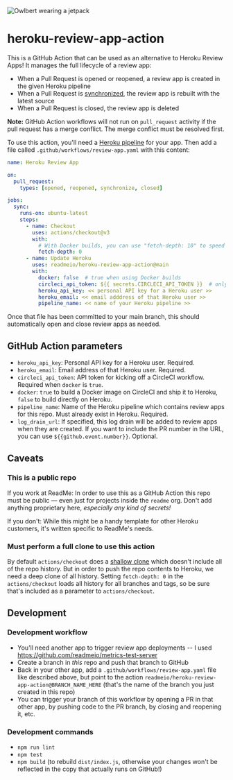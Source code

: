 ![Owlbert wearing a jetpack](https://github.com/readmeio/heroku-review-app-action/assets/313895/4af75a69-4e31-4b92-82af-5d4c9a4d4fab)

# heroku-review-app-action

This is a GitHub Action that can be used as an alternative to Heroku Review Apps! It manages the full lifecycle of a review app:
* When a Pull Request is opened or reopened, a review app is created in the given Heroku pipeline
* When a Pull Request is [synchronized](https://github.community/t/what-is-a-pull-request-synchronize-event/14784), the review app is rebuilt with the latest source
* When a Pull Request is closed, the review app is deleted

**Note:** GitHub Action workflows will not run on `pull_request` activity if the pull request has a merge conflict. The merge conflict must be resolved first.

To use this action, you'll need a [Heroku pipeline](https://devcenter.heroku.com/articles/pipelines) for your app. Then add a file called `.github/workflows/review-app.yaml` with this content:

```yaml
name: Heroku Review App

on:
  pull_request:
    types: [opened, reopened, synchronize, closed]

jobs:
  sync:
    runs-on: ubuntu-latest
    steps:
      - name: Checkout
        uses: actions/checkout@v3
        with:
          # With Docker builds, you can use "fetch-depth: 10" to speed up the checkout step.
          fetch-depth: 0
      - name: Update Heroku
        uses: readmeio/heroku-review-app-action@main
        with:
          docker: false  # true when using Docker builds
          circleci_api_token: ${{ secrets.CIRCLECI_API_TOKEN }}  # only needed for Docker builds
          heroku_api_key: << personal API key for a Heroku user >>
          heroku_email: << email adddress of that Heroku user >>
          pipeline_name: << name of your Heroku pipeline >>
```

Once that file has been committed to your main branch, this should automatically open and close review apps as needed.

## GitHub Action parameters

* `heroku_api_key`: Personal API key for a Heroku user. Required.
* `heroku_email`: Email address of that Heroku user. Required.
* `circleci_api_token`: API token for kicking off a CircleCI workflow. Required when `docker` is `true`.
* `docker`: `true` to build a Docker image on CircleCI and ship it to Heroku, `false` to build directly on Heroku.
* `pipeline_name`: Name of the Heroku pipeline which contains review apps for this repo. Must already exist in Heroku. Required.
* `log_drain_url`: If specified, this log drain will be added to review apps when they are created. If you want to include the PR number in the URL, you can use `${{github.event.number}}`. Optional.

## Caveats

### This is a public repo

If you work at ReadMe: In order to use this as a GitHub Action this repo must be public — even just for projects inside the `readme` org. Don't add anything proprietary here, _especially any kind of secrets!_

If you don't: While this might be a handy template for other Heroku customers, it's written specific to ReadMe's needs.

### Must perform a full clone to use this action

By default `actions/checkout` does a [shallow clone](https://github.blog/2020-12-21-get-up-to-speed-with-partial-clone-and-shallow-clone/#user-content-shallow-clones) which doesn't include all of the repo history. But in order to push the repo contents to Heroku, we need a deep clone of all history. Setting `fetch-depth: 0` in the `actions/checkout` loads all history for all branches and tags, so be sure that's included as a parameter to `actions/checkout`.


## Development

### Development workflow

* You'll need another app to trigger review app deployments -- I used https://github.com/readmeio/metrics-test-server
* Create a branch in _this_ repo and push that branch to GitHub
* Back in your other app, add a `.github/workflows/review-app.yaml` file like described above, but point to the action `readmeio/heroku-review-app-action@BRANCH_NAME_HERE` (that's the name of the branch you just created in this repo)
* You can trigger your branch of this workflow by opening a PR in that other app, by pushing code to the PR branch, by closing and reopening it, etc.

### Development commands

* `npm run lint`
* `npm test`
* `npm build` (to rebuild `dist/index.js`, otherwise your changes won't be reflected in the copy that actually runs on GitHub!)
